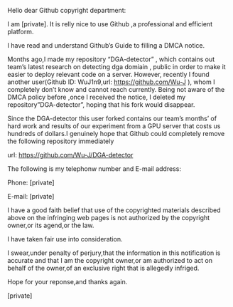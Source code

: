 Hello dear Github copyright department:  

I am [private]. It is relly nice to use Github ,a professional and efficient platform.  

I have read and understand Github’s Guide to filling a DMCA notice.  

Months ago,I made my repository “DGA-detector” , which contains out team’s latest research on detecting dga domiain , public in order to make it easier to deploy relevant code on a server. However, recently I found another user(Github ID: WuJ1n9,url: https://github.com/Wu-J ), whom I completely don’t know and cannot reach currently. Being not aware of the DMCA policy before ,once I received the notice, I deleted my repository”DGA-detector”, hoping that his fork would disappear.  

Since the DGA-detector this user forked contains our team’s months’ of hard work and results of our experiment from a GPU server that costs  us hundreds of dollars.I genuinely hope that Github could completely remove the following repository immediately  

url: https://github.com/Wu-J/DGA-detector  

The following is my telephonw number and E-mail address:  

Phone: [private]  

E-mail: [private]  

I have a good faith belief that use of the copyrighted materials described above on the infringing web pages is not authorized by the copyright owner,or its agend,or the law.  

I have taken fair use into consideration.  

I swear,under penalty of perjury,that the information in this notification is accurate and that I am the copyright owner,or am authorized to act on behalf of the owner,of an exclusive right that is allegedly infriged.  

Hope for your reponse,and thanks again.  

[private]
